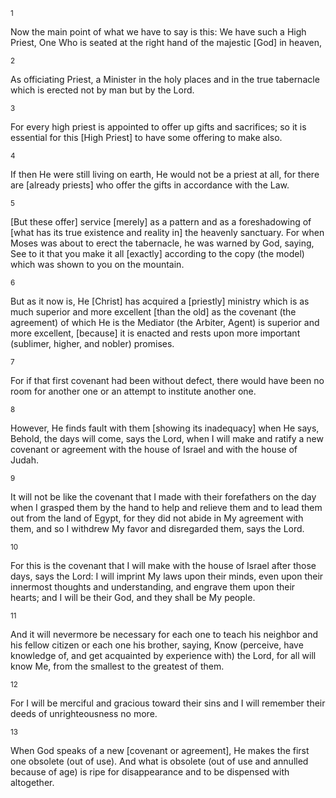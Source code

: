 <sup>1</sup> 

Now the main point of what we have to say is this: We have such a High Priest, One Who is seated at the right hand of the majestic [God] in heaven, 

<sup>2</sup> 

As officiating Priest, a Minister in the holy places and in the true tabernacle which is erected not by man but by the Lord. 

<sup>3</sup> 

For every high priest is appointed to offer up gifts and sacrifices; so it is essential for this [High Priest] to have some offering to make also. 

<sup>4</sup> 

If then He were still living on earth, He would not be a priest at all, for there are [already priests] who offer the gifts in accordance with the Law. 

<sup>5</sup> 

[But these offer] service [merely] as a pattern and as a foreshadowing of [what has its true existence and reality in] the heavenly sanctuary. For when Moses was about to erect the tabernacle, he was warned by God, saying, See to it that you make it all [exactly] according to the copy (the model) which was shown to you on the mountain. 

<sup>6</sup> 

But as it now is, He [Christ] has acquired a [priestly] ministry which is as much superior and more excellent [than the old] as the covenant (the agreement) of which He is the Mediator (the Arbiter, Agent) is superior and more excellent, [because] it is enacted and rests upon more important (sublimer, higher, and nobler) promises. 

<sup>7</sup> 

For if that first covenant had been without defect, there would have been no room for another one or an attempt to institute another one. 

<sup>8</sup> 

However, He finds fault with them [showing its inadequacy] when He says, Behold, the days will come, says the Lord, when I will make and ratify a new covenant or agreement with the house of Israel and with the house of Judah. 

<sup>9</sup> 

It will not be like the covenant that I made with their forefathers on the day when I grasped them by the hand to help and relieve them and to lead them out from the land of Egypt, for they did not abide in My agreement with them, and so I withdrew My favor and disregarded them, says the Lord. 

<sup>10</sup> 

For this is the covenant that I will make with the house of Israel after those days, says the Lord: I will imprint My laws upon their minds, even upon their innermost thoughts and understanding, and engrave them upon their hearts; and I will be their God, and they shall be My people. 

<sup>11</sup> 

And it will nevermore be necessary for each one to teach his neighbor and his fellow citizen or each one his brother, saying, Know (perceive, have knowledge of, and get acquainted by experience with) the Lord, for all will know Me, from the smallest to the greatest of them. 

<sup>12</sup> 

For I will be merciful and gracious toward their sins and I will remember their deeds of unrighteousness no more. 

<sup>13</sup> 

When God speaks of a new [covenant or agreement], He makes the first one obsolete (out of use). And what is obsolete (out of use and annulled because of age) is ripe for disappearance and to be dispensed with altogether.